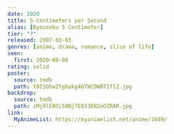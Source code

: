 ```yaml
---
date: 2020
title: 5 Centimeters per Second
alias: [Byousoku 5 Centimeter]
tier: "?"
released: 2007-03-03
genres: [anime, drama, romance, slice of life]
seen:
  first: 2020-08-08
rating: solid
poster:
  source: tmdb
  path: t0ISGhwZtghakg46TWCOWBTIflZ.jpg
backdrop:
  source: tmdb
  path: zMj9lEBOi58Nj7EQ33EN2oOZRAR.jpg
link:
  MyAnimeList: https://myanimelist.net/anime/1689/
---
```

